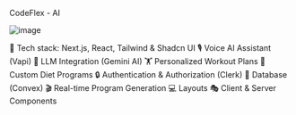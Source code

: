 CodeFlex - AI

![image](https://github.com/user-attachments/assets/ac8e644a-e8bc-42bc-a7ca-19649ae9e029)

🚀 Tech stack: Next.js, React, Tailwind & Shadcn UI
🎙️ Voice AI Assistant (Vapi)
🧠 LLM Integration (Gemini AI)
🏋️ Personalized Workout Plans
🥗 Custom Diet Programs
🔒 Authentication & Authorization (Clerk)
💾 Database (Convex)
🎬 Real-time Program Generation
💻 Layouts
🎭 Client & Server Components
